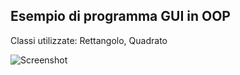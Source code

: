 ## Esempio di programma GUI in OOP
Classi utilizzate: Rettangolo, Quadrato

![Screenshot](test/screenshot1.jpg)
